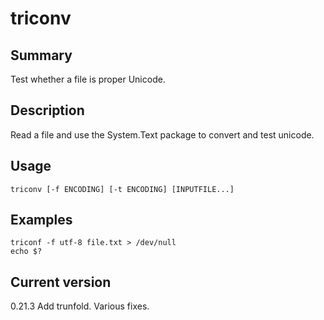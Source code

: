 # triconv

## Summary

Test whether a file is proper Unicode.

## Description

Read a file and use the System.Text package to convert and test
unicode.

## Usage

    triconv [-f ENCODING] [-t ENCODING] [INPUTFILE...]

## Examples

    triconf -f utf-8 file.txt > /dev/null
    echo $?

## Current version

0.21.3 Add trunfold. Various fixes.
